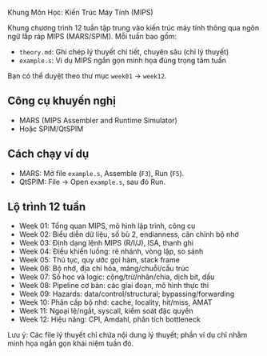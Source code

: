 Khung Môn Học: Kiến Trúc Máy Tính (MIPS)

Khung chương trình 12 tuần tập trung vào kiến trúc máy tính thông qua ngôn ngữ lắp ráp MIPS (MARS/SPIM). Mỗi tuần bao gồm:

- `theory.md`: Ghi chép lý thuyết chi tiết, chuyên sâu (chỉ lý thuyết)
- `example.s`: Ví dụ MIPS ngắn gọn minh họa đúng trọng tâm tuần

Bạn có thể duyệt theo thư mục `week01` → `week12`.

## Công cụ khuyến nghị
- MARS (MIPS Assembler and Runtime Simulator)
- Hoặc SPIM/QtSPIM

## Cách chạy ví dụ
- MARS: Mở file `example.s`, Assemble (`F3`), Run (`F5`).
- QtSPIM: File → Open `example.s`, sau đó Run.

## Lộ trình 12 tuần
- Week 01: Tổng quan MIPS, mô hình lập trình, công cụ
- Week 02: Biểu diễn dữ liệu, số bù 2, endianness, căn chỉnh bộ nhớ
- Week 03: Định dạng lệnh MIPS (R/I/J), ISA, thanh ghi
- Week 04: Điều khiển luồng: rẽ nhánh, vòng lặp, so sánh
- Week 05: Thủ tục, quy ước gọi hàm, stack frame
- Week 06: Bộ nhớ, địa chỉ hóa, mảng/chuỗi/cấu trúc
- Week 07: Số học và logic: cộng/trừ/nhân/chia, dịch bit, dấu
- Week 08: Pipeline cơ bản: các giai đoạn, mô hình thực thi
- Week 09: Hazards: data/control/structural; bypassing/forwarding
- Week 10: Phân cấp bộ nhớ: cache, locality, hit/miss, AMAT
- Week 11: Ngoại lệ/ngắt, syscall, kiểm soát đặc quyền
- Week 12: Hiệu năng: CPI, Amdahl, phân tích bottleneck

Lưu ý: Các file lý thuyết chỉ chứa nội dung lý thuyết; phần ví dụ chỉ nhằm minh họa ngắn gọn khái niệm tuần đó.
